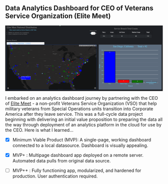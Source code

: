 ## Data Analytics Dashboard for CEO of Veterans Service Organization (Elite Meet)

<p align="center">
  <img align="center" src="/assets/Dashboard-proto.png" width="1000" title="Dashboard prototype">
</p> 

I embarked on an analytics dashboard journey by partnering with the CEO of [Elite Meet](www.elitemeet.us) - a non-profit Veterans Service Organization (VSO) that help military veterans from Special Operations units transition into Corporate America after they leave service.  This was a full-cycle data project beginning with delivering an initial value proposition to preparing the data all the way through deployment of an analytics platform in the cloud for use by the CEO.  Here is what I learned...  

- [x] Minimum Viable Product (MVP): A single-page, working dashboard connected to a local datasource.  Dashboard is visually appealing. 
- [x] MVP+ : Multipage dashboard app deployed on a remote server.  Automated data pulls from original data source. 
- [ ] MVP++ : Fully functioning app, modularized, and hardened for production.  User authentication required. 



